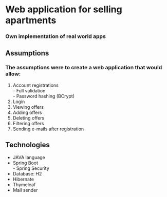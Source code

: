 # Web application for selling apartments 
### Own implementation of real world apps

## Assumptions
### The assumptions were to create a web application that would allow:
1. Account registrations
  <br /> - Full validation
  <br /> - Password hashing (BCrypt)
2. Login 
3. Viewing offers
4. Adding offers
5. Deleting offers
5. Filtering offers
6. Sending e-mails after registration

## Technologies

- JAVA language
- Spring Boot 
<br /> - Spring Security
- Database: H2
- Hibernate
- Thymeleaf
- Mail sender
